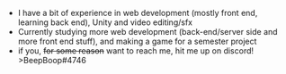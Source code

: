 - I have a bit of experience in web development (mostly front end, learning back end), Unity and video editing/sfx
- Currently studying more web development (back-end/server side and more front end stuff), and making a game for a semester project
- if you, ~~for some reason~~ want to reach me, hit me up on discord! >BeepBoop#4746

